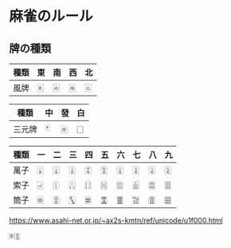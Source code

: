 # 麻雀のルール

## 牌の種類

| 種類 | 東 | 南 | 西 | 北 |
| --- | --- | --- | --- | --- |
| 風牌 | 🀀  | 🀁  | 🀂  | 🀃  |

| 種類 | 中 | 發 | 白 |
| --- | --- | --- | --- |
| 三元牌 | 🀄 | 🀅 | 🀆 |

| 種類 | 一 | 二 | 三 | 四 | 五 | 六 | 七 | 八 | 九 |
| --- | --- | --- | --- | --- | --- | --- | --- | --- | --- |
| 萬子 | 🀇 | 🀈 | 🀉 | 🀊 | 🀋 | 🀌 | 🀍 | 🀎 | 🀏 |
| 索子 | 🀐 | 🀑 | 🀒 | 🀓 | 🀔 | 🀕 | 🀖 | 🀗 | 🀘 |
| 筒子 | 🀙 | 🀚 | 🀛 | 🀜 | 🀝 | 🀞 | 🀟 | 🀠 | 🀡 |

<https://www.asahi-net.or.jp/~ax2s-kmtn/ref/unicode/u1f000.html>

<span style="display:inline-block; transform: rotate(90deg);">🀙</span>🀚

